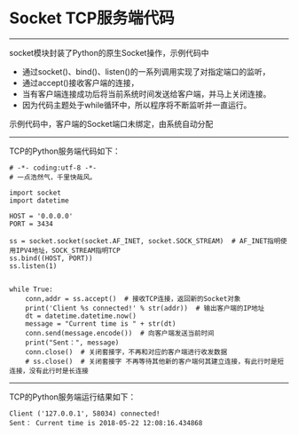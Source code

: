 # Socket TCP服务端代码
---
socket模块封装了Python的原生Socket操作，示例代码中
- 通过socket()、bind()、listen()的一系列调用实现了对指定端口的监听，
- 通过accept()接收客户端的连接，
- 当有客户端连接成功后将当前系统时间发送给客户端，并马上关闭连接。
- 因为代码主题处于while循环中，所以程序将不断监听并一直运行。

示例代码中，客户端的Socket端口未绑定，由系统自动分配

---
TCP的Python服务端代码如下：
```
# -*- coding:utf-8 -*-
# 一点浩然气，千里快哉风。

import socket
import datetime

HOST = '0.0.0.0'
PORT = 3434

ss = socket.socket(socket.AF_INET, socket.SOCK_STREAM)  # AF_INET指明使用IPV4地址，SOCK_STREAM指明TCP
ss.bind((HOST, PORT))
ss.listen(1)


while True:
    conn,addr = ss.accept()  # 接收TCP连接，返回新的Socket对象
    print('Client %s connected!' % str(addr))  # 输出客户端的IP地址
    dt = datetime.datetime.now()
    message = "Current time is " + str(dt)
    conn.send(message.encode())  # 向客户端发送当前时间
    print("Sent：", message)
    conn.close()  # 关闭套接字，不再和对应的客户端进行收发数据
    # ss.close()  # 关闭套接字 不再等待其他新的客户端何其建立连接，有此行时是短连接，没有此行时是长连接
```
---
TCP的Python服务端运行结果如下：

```
Client ('127.0.0.1', 58034) connected!
Sent： Current time is 2018-05-22 12:08:16.434868
```


